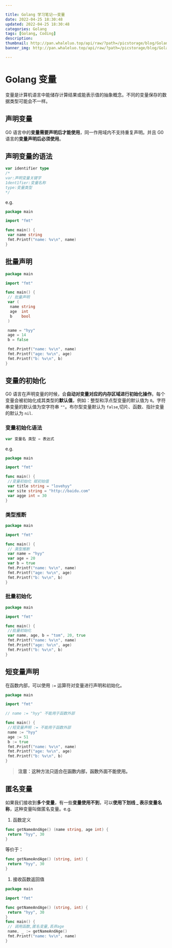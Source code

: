 ```yaml
---

title: Golang 学习笔记——变量
date: 2022-04-25 18:30:48
updated: 2022-04-25 18:30:48
categories: Golang
tags: [Golang, Coding]
description:
thumbnail: http://pan.whaleluo.top/api/raw/?path=/picstorage/blog/Golang/icon_img.png
banner_img: http://pan.whaleluo.top/api/raw/?path=/picstorage/blog/Golang/icon_img.png

---
```


# Golang 变量

变量是计算机语言中能储存计算结果或能表示值的抽象概念。不同的变量保存的数据类型可能会不一样。

## 声明变量

G0 语言中的**变量需要声明后才能使用**，同一作用域内不支持重复声明。并且 G0 语言的**变量声明后必须使用**。

## 声明变量的语法

```go
var identifier type
/* 
var:声明变量关键字
1dent1fier:变量名称
type:变量类型
*/
```

e.g.

```go
package main

import "fmt"

func main() {
 var name string
 fmt.Printf("name: %v\n", name)
}
```

## 批量声明

```go
package main

import "fmt"

func main() {
 // 批量声明
 var (
  name string
  age  int
  b    bool
 )

 name = "hyy"
 age = 14
 b = false

 fmt.Printf("name: %v\n", name)
 fmt.Printf("age: %v\n", age)
 fmt.Printf("b: %v\n", b)
}
```

## 变量的初始化

G0 语言在声明变量的时候，会**自动对变量对应的内存区域进行初始化操作**。每个变量会被初始化成其类型的**默认值**，例如：整型和浮点型变量的默认值为 `0`。字符串变量的默认值为空字符串 `""`。布尔型变量默认为 `false`,切片、函数、指针变量的默认为 `nil`.

### 变量初始化语法

```go
var 变量名 类型 = 表达式
```

e.g.

```go
package main

import "fmt"

func main() {
 //变量初始化 赋初始值
 var title string = "lovehyy"
 var site string = "http://baidu.com"
 var agge int = 30
}
```

### 类型推断

```go
package main

import "fmt"

func main() {
 // 类型推断
 var name = "hyy"
 var age = 20
 var b = true
 fmt.Printf("name: %v\n", name)
 fmt.Printf("age: %v\n", age)
 fmt.Printf("b: %v\n", b)
}
```

### 批量初始化

```go
package main

import "fmt"

func main() {
 //批量初始化
 var name, age, b = "tom", 20, true
 fmt.Printf("name: %v\n", name)
 fmt.Printf("age: %v\n", age)
 fmt.Printf("b: %v\n", b)
}
```

## 短变量声明

在函数内部，可以使用 `:=` 运算符对变量进行声明和初始化。

```go
package main

import "fmt"

// name := "hyy" 不能用于函数外部

func main() {
 //短变量声明 := 不能用于函数外部
 name := "hyy"
 age := 51
 b := true
 fmt.Printf("name: %v\n", name)
 fmt.Printf("age: %v\n", age)
 fmt.Printf("b: %v\n", b)
}
```

> **注意：这种方法只适合在函数内部，函数外面不能使用。**

## 匿名变量

如果我们接收到**多个变量**，有一些**变量使用不到**，可以**使用下划线 _ 表示变量名称**，这种变量叫做匿名变量。e.g.

1. 函数定义

```go
func getNameAndAge() (name string, age int) {
 return "hyy", 30
}
```

等价于：

```go
func getNameAndAge() (string, int) {
 return "hyy", 30
}
```

1. 接收函数返回值

```go
package main

import "fmt"

func getNameAndAge() (string, int) {
 return "hyy", 30
}
func main() {
 // 调用函数,匿名变量,丢弃age
 name, _ := getNameAndAge()
 fmt.Printf("name: %v\n", name)
}
```
